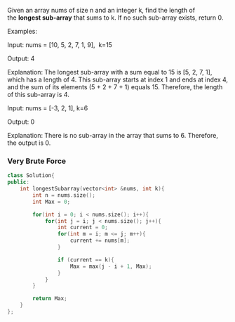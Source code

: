 Given an array nums of size n and an integer k, find the length of the **longest sub-array** that sums to k. If no such sub-array exists, return 0.

Examples:

Input: nums = [10, 5, 2, 7, 1, 9],  k=15

Output: 4

Explanation: The longest sub-array with a sum equal to 15 is [5, 2, 7, 1], which has a length of 4. This sub-array starts at index 1 and ends at index 4, and the sum of its elements (5 + 2 + 7 + 1) equals 15. Therefore, the length of this sub-array is 4.

Input: nums = [-3, 2, 1], k=6

Output: 0

Explanation: There is no sub-array in the array that sums to 6. Therefore, the output is 0.

### Very Brute Force
```cpp
class Solution{
public:
    int longestSubarray(vector<int> &nums, int k){
        int n = nums.size();
        int Max = 0;

        for(int i = 0; i < nums.size(); i++){
            for(int j = i; j < nums.size(); j++){
                int current = 0;
                for(int m = i; m <= j; m++){
                    current += nums[m];
                }

                if (current == k){
                    Max = max(j - i + 1, Max);
                }
            }
        }

        return Max;
    }
};

```